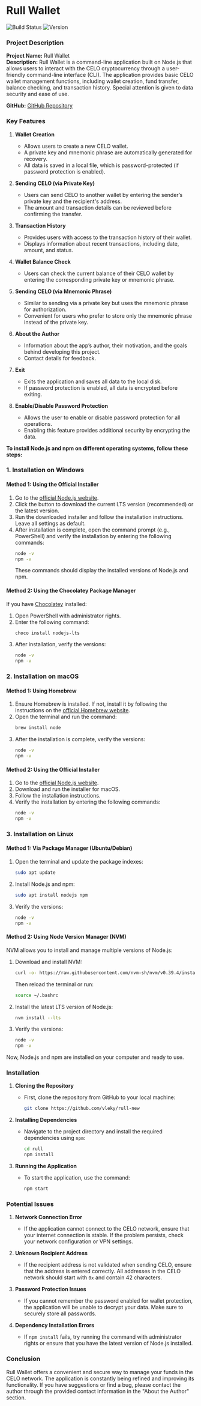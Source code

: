 # Rull Wallet

![Build Status](https://img.shields.io/badge/build-success-green.svg)
![Version](https://img.shields.io/badge/version-7.0.1-blue.svg)

### Project Description

**Project Name:** Rull Wallet  
**Description:** Rull Wallet is a command-line application built on Node.js that allows users to interact with the CELO cryptocurrency through a user-friendly command-line interface (CLI). The application provides basic CELO wallet management functions, including wallet creation, fund transfer, balance checking, and transaction history. Special attention is given to data security and ease of use.

**GitHub:** [GitHub Repository](https://github.com/vleky/rull-wallet)

### Key Features

1. **Wallet Creation**
   - Allows users to create a new CELO wallet.
   - A private key and mnemonic phrase are automatically generated for recovery.
   - All data is saved in a local file, which is password-protected (if password protection is enabled).

2. **Sending CELO (via Private Key)**
   - Users can send CELO to another wallet by entering the sender’s private key and the recipient's address.
   - The amount and transaction details can be reviewed before confirming the transfer.

3. **Transaction History**
   - Provides users with access to the transaction history of their wallet.
   - Displays information about recent transactions, including date, amount, and status.

4. **Wallet Balance Check**
   - Users can check the current balance of their CELO wallet by entering the corresponding private key or mnemonic phrase.

5. **Sending CELO (via Mnemonic Phrase)**
   - Similar to sending via a private key but uses the mnemonic phrase for authorization.
   - Convenient for users who prefer to store only the mnemonic phrase instead of the private key.

6. **About the Author**
   - Information about the app’s author, their motivation, and the goals behind developing this project.
   - Contact details for feedback.

7. **Exit**
   - Exits the application and saves all data to the local disk.
   - If password protection is enabled, all data is encrypted before exiting.

8. **Enable/Disable Password Protection**
   - Allows the user to enable or disable password protection for all operations.
   - Enabling this feature provides additional security by encrypting the data.

**To install Node.js and npm on different operating systems, follow these steps:**

### 1. Installation on **Windows**

#### Method 1: Using the Official Installer
1. Go to the [official Node.js website](https://nodejs.org/en).
2. Click the button to download the current LTS version (recommended) or the latest version.
3. Run the downloaded installer and follow the installation instructions. Leave all settings as default.
4. After installation is complete, open the command prompt (e.g., PowerShell) and verify the installation by entering the following commands:
   ```bash
   node -v
   npm -v
   ```
   These commands should display the installed versions of Node.js and npm.

#### Method 2: Using the Chocolatey Package Manager
If you have [Chocolatey](https://chocolatey.org/) installed:
1. Open PowerShell with administrator rights.
2. Enter the following command:
   ```bash
   choco install nodejs-lts
   ```
3. After installation, verify the versions:
   ```bash
   node -v
   npm -v
   ```

### 2. Installation on **macOS**

#### Method 1: Using Homebrew
1. Ensure Homebrew is installed. If not, install it by following the instructions on the [official Homebrew website](https://brew.sh/).
2. Open the terminal and run the command:
   ```bash
   brew install node
   ```
3. After the installation is complete, verify the versions:
   ```bash
   node -v
   npm -v
   ```

#### Method 2: Using the Official Installer
1. Go to the [official Node.js website](https://nodejs.org/en).
2. Download and run the installer for macOS.
3. Follow the installation instructions.
4. Verify the installation by entering the following commands:
   ```bash
   node -v
   npm -v
   ```

### 3. Installation on **Linux**

#### Method 1: Via Package Manager (Ubuntu/Debian)
1. Open the terminal and update the package indexes:
   ```bash
   sudo apt update
   ```
2. Install Node.js and npm:
   ```bash
   sudo apt install nodejs npm
   ```
3. Verify the versions:
   ```bash
   node -v
   npm -v
   ```

#### Method 2: Using Node Version Manager (NVM)
NVM allows you to install and manage multiple versions of Node.js:
1. Download and install NVM:
   ```bash
   curl -o- https://raw.githubusercontent.com/nvm-sh/nvm/v0.39.4/install.sh | bash
   ```
   Then reload the terminal or run:
   ```bash
   source ~/.bashrc
   ```
2. Install the latest LTS version of Node.js:
   ```bash
   nvm install --lts
   ```
3. Verify the versions:
   ```bash
   node -v
   npm -v
   ```

Now, Node.js and npm are installed on your computer and ready to use.

### Installation
1. **Cloning the Repository**
   - First, clone the repository from GitHub to your local machine:
     ```bash
     git clone https://github.com/vleky/rull-new
     ```

2. **Installing Dependencies**
   - Navigate to the project directory and install the required dependencies using `npm`:
     ```bash
     cd rull
     npm install
     ```

3. **Running the Application**
   - To start the application, use the command:
     ```bash
     npm start
     ```

### Potential Issues

1. **Network Connection Error**
   - If the application cannot connect to the CELO network, ensure that your internet connection is stable. If the problem persists, check your network configuration or VPN settings.

2. **Unknown Recipient Address**
   - If the recipient address is not validated when sending CELO, ensure that the address is entered correctly. All addresses in the CELO network should start with `0x` and contain 42 characters.

3. **Password Protection Issues**
   - If you cannot remember the password enabled for wallet protection, the application will be unable to decrypt your data. Make sure to securely store all passwords.

4. **Dependency Installation Errors**
   - If `npm install` fails, try running the command with administrator rights or ensure that you have the latest version of Node.js installed.

### Conclusion

Rull Wallet offers a convenient and secure way to manage your funds in the CELO network. The application is constantly being refined and improving its functionality. If you have suggestions or find a bug, please contact the author through the provided contact information in the "About the Author" section.
